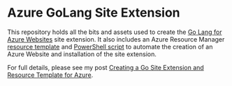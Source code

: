 Azure GoLang Site Extension
============================

This repository holds all the bits and assets used to create the [Go Lang for Azure Websites](https://www.siteextensions.net/packages/golang/) site extension. It also includes an Azure Resource Manager [resource template](https://github.com/wadewegner/azure-go-lang-site-extension/blob/master/scripts/Template.json) and [PowerShell script](https://github.com/wadewegner/azure-go-lang-site-extension/blob/master/scripts/Deploy.ps1) to automate the creation of an Azure Website and installation of the site extension.

For full details, please see my post [Creating a Go Site Extension and Resource Template for Azure](http://www.wadewegner.com/2015/01/creating-a-go-site-extension-and-resource-template-for-azure/).